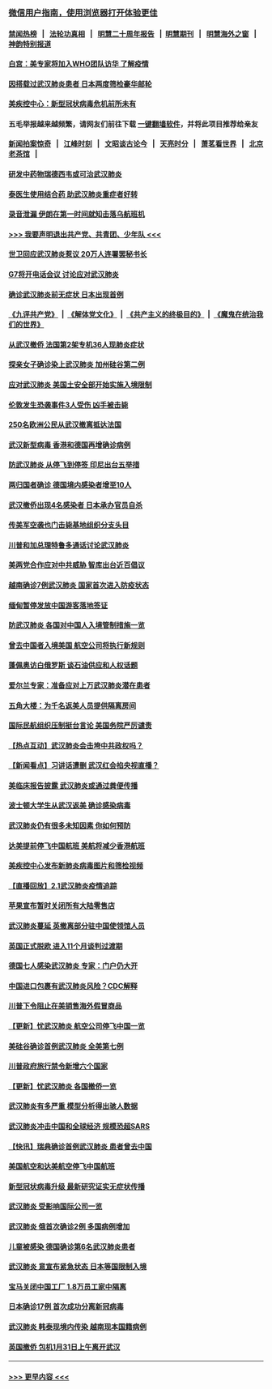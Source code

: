 ### [微信用户指南，使用浏览器打开体验更佳](https://github.com/gfw-breaker/banned-news1/blob/master/indexes/wechat-guide.md?t=0)
#### [禁闻热榜](热点新闻.md?t=0)  &nbsp;&nbsp;|&nbsp;&nbsp; [法轮功真相](https://github.com/gfw-breaker/truth/blob/master/README.md?t=0) &nbsp;&nbsp;|&nbsp;&nbsp; [明慧二十周年报告](https://github.com/gfw-breaker/mh-reports/blob/master/README.md?t=0) &nbsp;&nbsp;|&nbsp;&nbsp;[明慧期刊](https://github.com/gfw-breaker/mh-qikan) &nbsp;&nbsp;|&nbsp;&nbsp; [明慧海外之窗](https://github.com/gfw-breaker/mh-news/blob/master/README.md?t=0) &nbsp;&nbsp;|&nbsp;&nbsp; [神韵特别报道](https://github.com/gfw-breaker/mh-news/blob/master/shenyun.md?t=0)
#### [白宫：美专家将加入WHO团队访华 了解疫情](../pages/nsc418/n11842198.md?t=02040833) 
#### [因搭载过武汉肺炎患者 日本两度筛检豪华邮轮](../pages/nsc418/n11842447.md?t=02040833) 
#### [美疾控中心：新型冠状病毒危机前所未有](../pages/nsc418/n11842406.md?t=02040833) 
#### 五毛举报越来越频繁，请网友们前往下载 [一键翻墙软件](https://github.com/gfw-breaker/ssr-accounts)，并将此项目推荐给亲友
#### [新闻拍案惊奇](https://github.com/gfw-breaker/banned-news1/blob/master/pages/link4.md) &nbsp;&nbsp;|&nbsp;&nbsp; [江峰时刻](https://github.com/gfw-breaker/banned-news1/blob/master/pages/link4.md) &nbsp;&nbsp;|&nbsp;&nbsp; [文昭谈古论今](https://github.com/gfw-breaker/banned-news1/blob/master/pages/link4.md) &nbsp;&nbsp;|&nbsp;&nbsp; [天亮时分](https://github.com/gfw-breaker/banned-news1/blob/master/pages/link4.md) &nbsp;&nbsp;|&nbsp;&nbsp; [萧茗看世界](https://github.com/gfw-breaker/banned-news1/blob/master/pages/link4.md) &nbsp;&nbsp;|&nbsp;&nbsp; [北京老茶馆](https://github.com/gfw-breaker/banned-news1/blob/master/pages/link4.md) &nbsp;&nbsp;|&nbsp;&nbsp; 
#### [研发中药物瑞德西韦或可治武汉肺炎](../pages/nsc418/n11842100.md?t=02040833) 
#### [泰医生使用结合药 助武汉肺炎重症者好转](../pages/nsc418/n11842096.md?t=02040833) 
#### [录音泄漏 伊朗在第一时间就知击落乌航班机](../pages/nsc418/n11842002.md?t=02040833) 
#### [>>> 我要声明退出共产党、共青团、少年队 <<<](https://github.com/begood0513/goodnews/blob/master/quit/letter.md) 
#### [世卫回应武汉肺炎惹议 20万人连署罢秘书长](../pages/nsc418/n11841664.md?t=02040833) 
#### [G7将开电话会议 讨论应对武汉肺炎](../pages/nsc418/n11841658.md?t=02040833) 
#### [确诊武汉肺炎前无症状 日本出现首例](../pages/nsc418/n11841567.md?t=02040833) 
#### [《九评共产党》](https://github.com/begood0513/9ping.md/blob/master/README.md) &nbsp;|&nbsp; [《解体党文化》](../../../../jtdwh.md/blob/master/README.md)  &nbsp;|&nbsp; [《共产主义的终极目的》](../../../../gczydzjmd.md/blob/master/README.md) &nbsp;|&nbsp; [《魔鬼在统治我们的世界》](../../../../mgztzwmdsj.md/blob/master/README.md) 
#### [从武汉撤侨 法国第2架专机36人现肺炎症状](../pages/nsc418/n11841382.md?t=02040833) 
#### [探亲女子确诊染上武汉肺炎 加州硅谷第二例](../pages/nsc418/n11839784.md?t=02040833) 
#### [应对武汉肺炎 美国土安全部开始实施入境限制](../pages/nsc418/n11839729.md?t=02040833) 
#### [伦敦发生恐袭事件3人受伤 凶手被击毙](../pages/nsc418/n11839442.md?t=02040833) 
#### [250名欧洲公民从武汉撤离抵达法国](../pages/nsc418/n11839438.md?t=02040833) 
#### [武汉新型病毒 香港和德国再增确诊病例](../pages/nsc418/n11839381.md?t=02040833) 
#### [防武汉肺炎 从停飞到停签 印尼出台五举措](../pages/nsc418/n11839282.md?t=02040833) 
#### [两归国者确诊 德国境内感染者增至10人](../pages/nsc418/n11839164.md?t=02040833) 
#### [武汉撤侨出现4名感染者 日本承办官员自杀](../pages/nsc418/n11839044.md?t=02040833) 
#### [传美军空袭也门击毙基地组织分支头目](../pages/nsc418/n11839210.md?t=02040833) 
#### [川普和加总理特鲁多通话讨论武汉肺炎](../pages/nsc418/n11839128.md?t=02040833) 
#### [美两党合作应对中共威胁 智库出台近百倡议](../pages/nsc418/n11838437.md?t=02040833) 
#### [越南确诊7例武汉肺炎 国家首次进入防疫状态](../pages/nsc418/n11838860.md?t=02040833) 
#### [缅甸暂停发放中国游客落地签证](../pages/nsc418/n11838730.md?t=02040833) 
#### [防武汉肺炎 各国对中国人入境管制措施一览](../pages/nsc418/n11838726.md?t=02040833) 
#### [曾去中国者入境美国 航空公司将执行新规则](../pages/nsc418/n11838375.md?t=02040833) 
#### [蓬佩奥访白俄罗斯 谈石油供应和人权话题](../pages/nsc418/n11838242.md?t=02040833) 
#### [爱尔兰专家：准备应对上万武汉肺炎潜在患者](../pages/nsc418/n11837978.md?t=02040833) 
#### [五角大楼：为千名返美人员提供隔离房间](../pages/nsc418/n11837831.md?t=02040833) 
#### [国际民航组织压制挺台言论 美国务院严厉谴责](../pages/nsc418/n11837791.md?t=02040833) 
#### [【热点互动】武汉肺炎会击垮中共政权吗？](../pages/nsc418/n11837779.md?t=02040833) 
#### [【新闻看点】习讲话遭删 武汉红会掐央视直播？](../pages/nsc418/n11837573.md?t=02040833) 
#### [美临床报告披露 武汉肺炎或通过粪便传播](../pages/nsc418/n11837626.md?t=02040833) 
#### [波士顿大学生从武汉返美 确诊感染病毒](../pages/nsc418/n11837580.md?t=02040833) 
#### [武汉肺炎仍有很多未知因素 你如何预防](../pages/nsc418/n11837666.md?t=02040833) 
#### [达美提前停飞中国航班 美航将减少香港航班](../pages/nsc418/n11837649.md?t=02040833) 
#### [美疾控中心发布新肺炎病毒图片和筛检视频](../pages/nsc418/n11837491.md?t=02040833) 
#### [【直播回放】2.1武汉肺炎疫情追踪](../pages/nsc418/n11837232.md?t=02040833) 
#### [苹果宣布暂时关闭所有大陆零售店](../pages/nsc418/n11837097.md?t=02040833) 
#### [武汉肺炎蔓延 英撤离部分驻中国使领馆人员](../pages/nsc418/n11837061.md?t=02040833) 
#### [英国正式脱欧 进入11个月谈判过渡期](../pages/nsc418/n11836911.md?t=02040833) 
#### [德国七人感染武汉肺炎 专家：门户仍大开](../pages/nsc418/n11836344.md?t=02040833) 
#### [中国进口包裹有武汉肺炎风险？CDC解释](../pages/nsc418/n11836321.md?t=02040833) 
#### [川普下令阻止在美销售海外假冒商品](../pages/nsc418/n11836261.md?t=02040833) 
#### [【更新】忧武汉肺炎 航空公司停飞中国一览](../pages/nsc418/n11835931.md?t=02040833) 
#### [美硅谷确诊首例武汉肺炎 全美第七例](../pages/nsc418/n11836093.md?t=02040833) 
#### [川普政府旅行禁令新增六个国家](../pages/nsc418/n11836083.md?t=02040833) 
#### [【更新】忧武汉肺炎 各国撤侨一览](../pages/nsc418/n11835673.md?t=02040833) 
#### [武汉肺炎有多严重 模型分析得出骇人数据](../pages/nsc418/n11835829.md?t=02040833) 
#### [武汉肺炎冲击中国和全球经济 规模恐超SARS](../pages/nsc418/n11835652.md?t=02040833) 
#### [【快讯】瑞典确诊首例武汉肺炎 患者曾去中国](../pages/nsc418/n11835675.md?t=02040833) 
#### [美国航空和达美航空停飞中国航班](../pages/nsc418/n11835567.md?t=02040833) 
#### [新型冠状病毒升级 最新研究证实无症状传播](../pages/nsc418/n11835589.md?t=02040833) 
#### [武汉肺炎 受影响国际公司一览](../pages/nsc418/n11835538.md?t=02040833) 
#### [武汉肺炎 俄首次确诊2例 多国病例增加](../pages/nsc418/n11835295.md?t=02040833) 
#### [儿童被感染 德国确诊第6名武汉肺炎患者](../pages/nsc418/n11835338.md?t=02040833) 
#### [武汉肺炎 意宣布紧急状态 日本等国限制入境](../pages/nsc418/n11835062.md?t=02040833) 
#### [宝马关闭中国工厂 1.8万员工家中隔离](../pages/nsc418/n11835128.md?t=02040833) 
#### [日本确诊17例 首次成功分离新冠病毒](../pages/nsc418/n11834975.md?t=02040833) 
#### [武汉肺炎 韩泰现境内传染 越南现本国籍病例](../pages/nsc418/n11834857.md?t=02040833) 
#### [英国撤侨 包机1月31日上午离开武汉](../pages/nsc418/n11834808.md?t=02040833) 

----
#### [ >>> 更早内容 <<< ](../indexes/nsc418-earlier.md)
